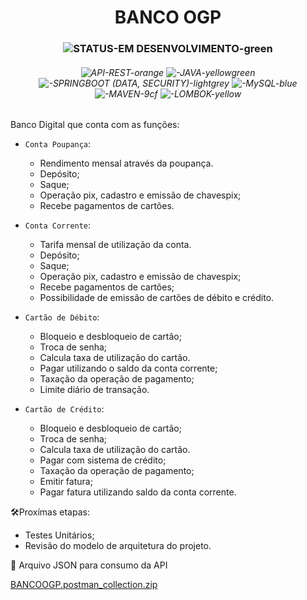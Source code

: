 <h1 align="center"> BANCO OGP </h1>

<h3 align="center"> 

![STATUS-EM DESENVOLVIMENTO-green](https://user-images.githubusercontent.com/78506173/213749912-57072269-9d85-4567-abd5-6cea10ced651.svg)
 </h3>
<h6 align="center"> 
 
![API-REST-orange](https://user-images.githubusercontent.com/78506173/213749530-c3e29755-63f2-43d8-860a-81c23fd3dec9.svg)
![-JAVA-yellowgreen](https://user-images.githubusercontent.com/78506173/213751115-c49e5daa-86bf-437f-9e81-22f53927f2c1.svg)
![-SPRINGBOOT (DATA, SECURITY)-lightgrey](https://user-images.githubusercontent.com/78506173/213750766-ca4acb29-0a33-4dc2-b524-d46c18ed71db.svg)
![-MySQL-blue](https://user-images.githubusercontent.com/78506173/213750497-5c0353b9-2e9c-4c2c-bc82-d612eaf6285d.svg)
![-MAVEN-9cf](https://user-images.githubusercontent.com/78506173/213756699-a20538f4-da6b-4a2a-b432-ad869d95f687.svg)
![-LOMBOK-yellow](https://user-images.githubusercontent.com/78506173/213756863-ea1b36f6-8dca-4762-813d-f1f09054ae58.svg)

</h6>

Banco Digital que conta com as funções:

- `Conta Poupança`: 
  - Rendimento mensal através da poupança.
  - Depósito; 
  - Saque; 
  - Operação pix, cadastro e emissão de chavespix; 
  - Recebe pagamentos de cartões.
 
- `Conta Corrente`: 
  - Tarifa mensal de utilização da conta.
  - Depósito; 
  - Saque; 
  - Operação pix, cadastro e emissão de chavespix;
  - Recebe pagamentos de cartões;
  - Possibilidade de emissão de cartões de débito e crédito.
 
- `Cartão de Débito`: 
   - Bloqueio e desbloqueio de cartão; 
   - Troca de senha; 
   - Calcula taxa de utilização do cartão.
   - Pagar utilizando o saldo da conta corrente;
   - Taxação da operação de pagamento;
   - Limite diário de transação.
  
- `Cartão de Crédito`:
   - Bloqueio e desbloqueio de cartão; 
   - Troca de senha; 
   - Calcula taxa de utilização do cartão.
   - Pagar com sistema de crédito; 
   - Taxação da operação de pagamento;
   - Emitir fatura; 
   - Pagar fatura utilizando saldo da conta corrente.

🛠️Proxímas etapas:
 - Testes Unitários;
 - Revisão do modelo de arquitetura do projeto.

 📁 Arquivo JSON para consumo da API

[BANCOOGP.postman_collection.zip](https://github.com/olivierpironi/psproject/files/10482576/BANCOOGP.postman_collection.zip)


